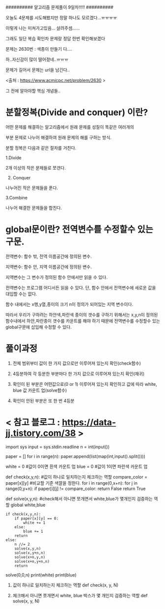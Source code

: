 ########## 알고리즘 문제풀이 9일차!!!!! ##########


오늘도 4문제를 시도해봤지만 정말 하나도 모르겠다...ㅠㅠㅠㅠ

이렇게 나는 미쳐가고있음... 살려주셈......

그래도 일단 복습 확인차 문제랑 정답 한번 확인해보겠다

문제는 2630번 : 색종이 만들기 다....

하..자신감이 많이 떨어졌네..ㅠㅠㅠ

문제가 길어서 문제는 url을 남긴다..

<출처 : https://www.acmicpc.net/problem/2630 >

그 전에 알아야할 핵심 개념들..

# 분할정복(Divide and conquer) 이란?

어떤 문제를 해결하는 알고리즘에서 원래 문제를 성질이 똑같은 여러개의

부분 문제로 나누어 해결하여 원래 문제의 해를 구하는 방식.

분할 정복은 다음과 같은 절차를 거친다.

1.Divide

2개 이상의 작은 문제들로 쪼갠다.

2. Conquer

나누어진 작은 문제들을 푼다.

3.Combine

나누어 해결한 문제들을 합친다.

# global문이란? 전역변수를 수정할수 있는 구문.

전역변수: 함수 밖, 전역 이름공간에 정의된 변수.

지역변수: 함수 안, 지역 이름공간에 정의된 변수.

지역변수는 그 변수가 정의된 함수 안에서만 읽을 수 있다.

전역변수는 프로그램 어디서든 읽을 수 있다. 단, 함수 안에서 전역변수에 새로운 값을 대입할 수는 없다.

함수 내에서는 x행,y열,종이의 크기 n이 정의가 되어있는 지역 변수이다.

따라서 우리가 구하려는 하얀색,파란색 종이의 갯수를 구하기 위해서는 x,y,n이 정의된 함수내에서 하얀,파란종이 갯수를 카운트를 해야 하기 때문에 전역변수를 수정할수 있는 global구문에 삽입해 수정할 수 있다.

# 풀이과정

1. 전체 범위부터 값이 한 가지 값으로만 이루어져 있는지 확인(check함수)

2. 4등분하여 각 등분한 부분마다 한 가지 값으로 이루어져 있는지 확인(재귀)

3. 확인이 된 부분은 어떤값으로(0 or 1) 이루어져 있는지 확인하고 값에 따라 white, blue 값 카운트 업(solve함수)

4. 확인이 안된 부분은 또 한 번 4등분

# < 참고 블로그 : https://data-jj.tistory.com/38 >

import sys
input = sys.stdin.readline
n = int(input())

paper = []
for i in range(n):
    paper.append(list(map(int,input().split())))

white = 0 #값이 0이면 흰색 카운트 업
blue = 0  #값이 1이면 파란색 카운트 업


def check(x,y,n):                #값이 하나로 일치하는지 체크하는 역할
    compare_color = paper[x][y]  #비교할 기준 색깔을 정한다.
    for i in range(0,x+n):
        for j in range(0,y+n):
            if paper[i][j] != compare_color:
                return False
    return True

def solve(x,y,n):              #check해서 아니면 쪼개면서 white,blue가 몇개인지 검증하는 역할
    global white,blue

    if check(x,y,n):
        if paper[x][y] == 0:
            white += 1
        else:
            blue += 1
        return
    else:
        n //= 2
        solve(x,y,n)
        solve(x,y+n,n)
        solve(x+n,y,n)
        solve(x+n,y+n,n)
        return

solve(0,0,n)
print(white)
print(blue)

1. 값이 하나로 일치하는지 체크하는 역할  def check(x, y, N)

2. 체크해서 아니면 쪼개면서 white, blue 박스가 몇 개인지 검증하는 역할 def solve(x, y, N)
